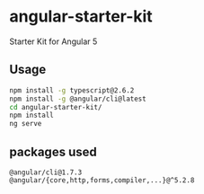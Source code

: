# angular-starter-kit

Starter Kit for Angular 5

## Usage

```sh
npm install -g typescript@2.6.2
npm install -g @angular/cli@latest
cd angular-starter-kit/
npm install
ng serve
```

## packages used

```
@angular/cli@1.7.3
@angular/{core,http,forms,compiler,...}@^5.2.8
```
